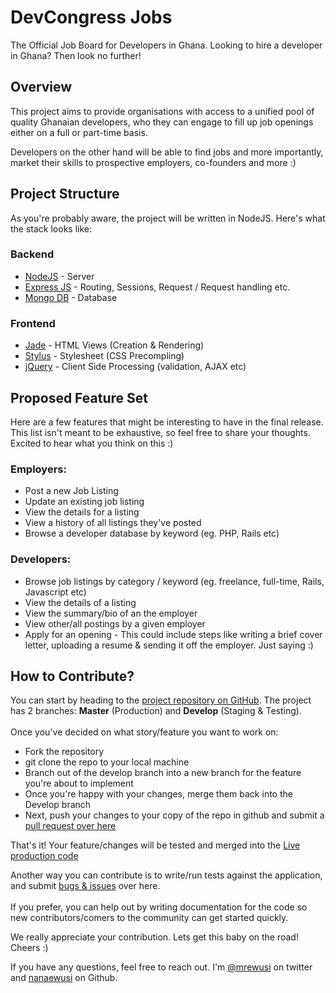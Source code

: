 DevCongress Jobs
================

The Official Job Board for Developers in Ghana. Looking to hire a developer in Ghana? Then look no further!

## Overview
This project aims to provide organisations with access to a unified pool of quality Ghanaian developers, who they can engage to fill up job openings either on a full or part-time basis. 

Developers on the other hand will be able to find jobs and more importantly, market their skills to prospective employers, co-founders and more :)

## Project Structure
As you're probably aware, the project will be written in NodeJS. Here's what the stack looks like:
 
### Backend
- [NodeJS](nodejs.org) - Server
- [Express JS](expressjs.com) - Routing, Sessions, Request / Request handling etc.
- [Mongo DB](mongodb.org) - Database

### Frontend
- [Jade](jade-lang.com) - HTML Views (Creation & Rendering)
- [Stylus](http://learnboost.github.io/stylus/) - Stylesheet (CSS Precompling)
- [jQuery](jquery.com) - Client Side Processing (validation, AJAX etc)

## Proposed Feature Set
Here are a few features that might be interesting to have in the final release. This list isn't meant to be exhaustive, so feel free to share your thoughts. Excited to hear what you think on this :)
 
### Employers:
- Post a new Job Listing
- Update an existing job listing
- View the details for a listing
- View a history of all listings they've posted
- Browse a developer database by keyword (eg. PHP, Rails etc)  

### Developers:
- Browse job listings by category / keyword (eg. freelance, full-time, Rails, Javascript etc)
- View the details of a listing
- View the summary/bio of an the employer
- View other/all postings by a given employer
- Apply for an opening - This could include steps like writing a brief cover letter, uploading a resume & sending it off the employer. Just saying :)

## How to Contribute?
You can start by heading to the [project repository on GitHub](github.com/devcongress/jobs). The project has 2 branches: **Master** (Production) and **Develop** (Staging & Testing).<br /><br /> Once you've decided on what story/feature you want to work on:

- Fork the repository
- git clone the repo to your local machine
- Branch out of the develop branch into a new branch for the feature you're about to implement
- Once you're happy with your changes, merge them back into the Develop branch
- Next, push your changes to your copy of the repo in github and submit a [pull request over here](https://github.com/devcongress/jobs/pulls)

That's it! Your feature/changes will be tested and merged into the [Live production code](github.com/devcongress/jobs) 

Another way you can contribute is to write/run tests against the application, and submit [bugs & issues](https://github.com/devcongress/jobs/issues?state=open) over here.<br /><br />If you prefer, you can help out by writing documentation for the code so new contributors/comers to the community can get started quickly.

We really appreciate your contribution. Lets get this baby on the road!<br />
Cheers :)

If you have any questions, feel free to reach out. I'm [@mrewusi](twitter.com/mrewusi) on twitter and [nanaewusi](github.com/nanaewusi) on Github.